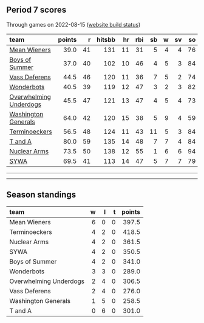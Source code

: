

## Period 7 scores

Through games on 2022-08-15 ([website build status](https://github.com/brian-bot/pl-site/actions))


|team                                              | points|  r| hitsbb| hr| rbi| sb|  w| sv| so|   era|  whip|
|:-------------------------------------------------|------:|--:|------:|--:|---:|--:|--:|--:|--:|-----:|-----:|
|[Mean Wieners](./meanwieners)                     |   39.0| 41|    131| 11|  31|  5|  4|  4| 76| 3.743| 1.248|
|[Boys of Summer](./boysofsummer)                  |   37.0| 40|    102| 10|  46|  4|  5|  3| 84| 3.413| 1.193|
|[Vass Deferens](./vassdeferens)                   |   44.5| 46|    120| 11|  36|  7|  5|  2| 74| 3.301| 1.074|
|[Wonderbots](./wonderbots)                        |   40.5| 39|    119| 12|  47|  3|  2|  3| 82| 3.480| 1.031|
|[Overwhelming Underdogs](./overwhelmingunderdogs) |   45.5| 47|    121| 13|  47|  4|  5|  4| 73| 4.420| 1.314|
|[Washington Generals](./washingtongenerals)       |   64.0| 42|    120| 15|  38|  5|  9|  4| 59| 1.733| 1.043|
|[Terminoeckers](./terminoeckers)                  |   56.5| 48|    124| 11|  43| 11|  5|  3| 84| 3.203| 1.297|
|[T and A](./tanda)                                |   80.0| 59|    135| 14|  48|  7|  7|  4| 84| 3.248| 1.184|
|[Nuclear Arms](./nucleararms)                     |   73.5| 50|    138| 12|  55|  1|  6|  6| 94| 3.086| 1.200|
|[SYWA](./sywa)                                    |   69.5| 41|    113| 14|  47|  5|  7|  7| 79| 2.215| 0.961|

* * *
* * *

## Season standings


|team                   |  w|  l|  t| points|
|:----------------------|--:|--:|--:|------:|
|Mean Wieners           |  6|  0|  0|  397.5|
|Terminoeckers          |  4|  2|  0|  418.5|
|Nuclear Arms           |  4|  2|  0|  361.5|
|SYWA                   |  4|  2|  0|  350.5|
|Boys of Summer         |  4|  2|  0|  341.0|
|Wonderbots             |  3|  3|  0|  289.0|
|Overwhelming Underdogs |  2|  4|  0|  306.5|
|Vass Deferens          |  2|  4|  0|  276.0|
|Washington Generals    |  1|  5|  0|  258.5|
|T and A                |  0|  6|  0|  301.0|


